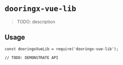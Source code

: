 # `dooringx-vue-lib`

> TODO: description

## Usage

```
const dooringxVueLib = require('dooringx-vue-lib');

// TODO: DEMONSTRATE API
```
